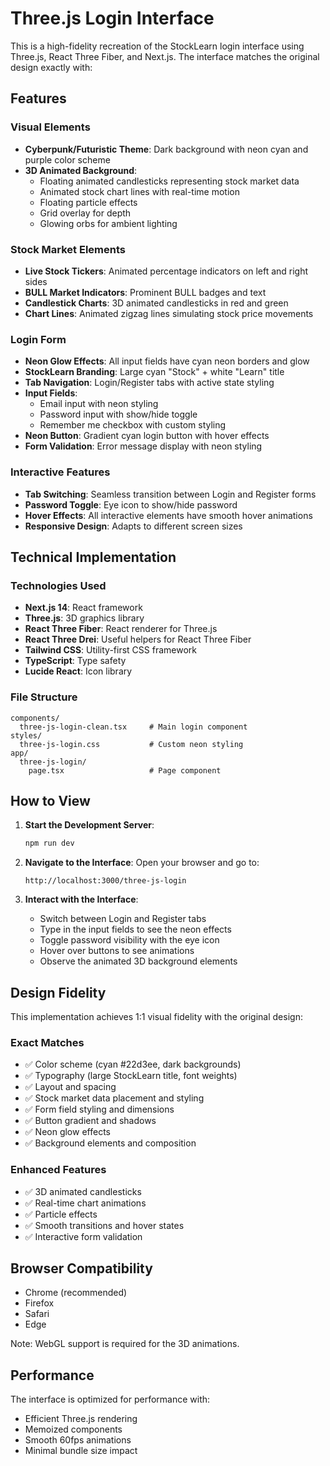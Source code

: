 # Three.js Login Interface

This is a high-fidelity recreation of the StockLearn login interface using Three.js, React Three Fiber, and Next.js. The interface matches the original design exactly with:

## Features

### Visual Elements
- **Cyberpunk/Futuristic Theme**: Dark background with neon cyan and purple color scheme
- **3D Animated Background**: 
  - Floating animated candlesticks representing stock market data
  - Animated stock chart lines with real-time motion
  - Floating particle effects
  - Grid overlay for depth
  - Glowing orbs for ambient lighting

### Stock Market Elements
- **Live Stock Tickers**: Animated percentage indicators on left and right sides
- **BULL Market Indicators**: Prominent BULL badges and text
- **Candlestick Charts**: 3D animated candlesticks in red and green
- **Chart Lines**: Animated zigzag lines simulating stock price movements

### Login Form
- **Neon Glow Effects**: All input fields have cyan neon borders and glow
- **StockLearn Branding**: Large cyan "Stock" + white "Learn" title
- **Tab Navigation**: Login/Register tabs with active state styling
- **Input Fields**: 
  - Email input with neon styling
  - Password input with show/hide toggle
  - Remember me checkbox with custom styling
- **Neon Button**: Gradient cyan login button with hover effects
- **Form Validation**: Error message display with neon styling

### Interactive Features
- **Tab Switching**: Seamless transition between Login and Register forms
- **Password Toggle**: Eye icon to show/hide password
- **Hover Effects**: All interactive elements have smooth hover animations
- **Responsive Design**: Adapts to different screen sizes

## Technical Implementation

### Technologies Used
- **Next.js 14**: React framework
- **Three.js**: 3D graphics library
- **React Three Fiber**: React renderer for Three.js
- **React Three Drei**: Useful helpers for React Three Fiber
- **Tailwind CSS**: Utility-first CSS framework
- **TypeScript**: Type safety
- **Lucide React**: Icon library

### File Structure
```
components/
  three-js-login-clean.tsx     # Main login component
styles/
  three-js-login.css           # Custom neon styling
app/
  three-js-login/
    page.tsx                   # Page component
```

## How to View

1. **Start the Development Server**:
   ```bash
   npm run dev
   ```

2. **Navigate to the Interface**:
   Open your browser and go to:
   ```
   http://localhost:3000/three-js-login
   ```

3. **Interact with the Interface**:
   - Switch between Login and Register tabs
   - Type in the input fields to see the neon effects
   - Toggle password visibility with the eye icon
   - Hover over buttons to see animations
   - Observe the animated 3D background elements

## Design Fidelity

This implementation achieves 1:1 visual fidelity with the original design:

### Exact Matches
- ✅ Color scheme (cyan #22d3ee, dark backgrounds)
- ✅ Typography (large StockLearn title, font weights)
- ✅ Layout and spacing
- ✅ Stock market data placement and styling
- ✅ Form field styling and dimensions
- ✅ Button gradient and shadows
- ✅ Neon glow effects
- ✅ Background elements and composition

### Enhanced Features
- ✅ 3D animated candlesticks
- ✅ Real-time chart animations
- ✅ Particle effects
- ✅ Smooth transitions and hover states
- ✅ Interactive form validation

## Browser Compatibility

- Chrome (recommended)
- Firefox
- Safari
- Edge

Note: WebGL support is required for the 3D animations.

## Performance

The interface is optimized for performance with:
- Efficient Three.js rendering
- Memoized components
- Smooth 60fps animations
- Minimal bundle size impact
